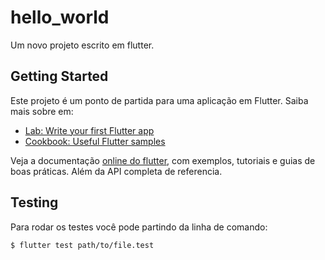 # hello_world

Um novo projeto escrito em flutter.

## Getting Started

Este projeto é um ponto de partida para uma aplicação em Flutter.
Saiba mais sobre em:

- [Lab: Write your first Flutter app](https://flutter.dev/docs/get-started/codelab)
- [Cookbook: Useful Flutter samples](https://flutter.dev/docs/cookbook)

Veja a documentação [online do flutter](https://flutter.dev/docs), com exemplos, tutoriais e guias de boas práticas. Além da API completa de referencia.

## Testing

Para rodar os testes você pode partindo da linha de comando:

```
$ flutter test path/to/file.test
```

